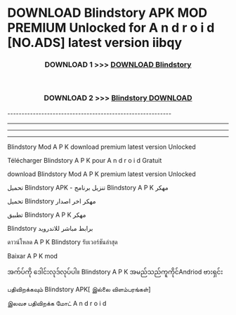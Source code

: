 # DOWNLOAD Blindstory  APK MOD PREMIUM Unlocked for A n d r o i d [NO.ADS] latest version iibqy 



<div align="center">

<h3>DOWNLOAD 1 >>> <a href="https://getmod2.web.app/?judul=Blindstory ">DOWNLOAD Blindstory </a></h3><br>

<h3>DOWNLOAD 2 >>> <a href="https://getmod2.web.app/?judul=Blindstory ">Blindstory  DOWNLOAD </a></h3>

</div>
----------------------------------------------------------

----------------------------------------------------------

----------------------------------------------------------

----------------------------------------------------------

Blindstory  Mod A P K download premium latest version Unlocked

Télécharger Blindstory  A P K pour A n d r o i d Gratuit

download Blindstory  Mod A P K premium latest version Unlocked

تحميل Blindstory  APK - تنزيل برنامج Blindstory  A P K مهكر

تحميل Blindstory  مهكر اخر اصدار

تطبيق Blindstory  A P K مهكر

Blindstory  برابط مباشر للاندرويد

ดาวน์โหลด A P K Blindstory  รับเวอร์ชันล่าสุด

Baixar A P K mod

အက်ပ်ကို ဒေါင်းလုဒ်လုပ်ပါ။ Blindstory  A P K အမည်သည်ကူကိုင်Andriod ဗားရှင်း

பதிவிறக்கவும் Blindstory  APK[ இல்லை விளம்பரங்கள்] 
 
இலவச பதிவிறக்க மோட் A n d r o i d




